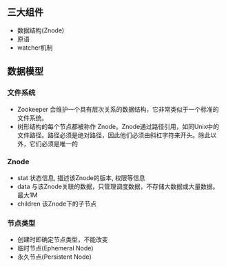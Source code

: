## 三大组件
- 数据结构(Znode)
- 原语
- watcher机制

## 数据模型
### 文件系统
- Zookeeper 会维护一个具有层次关系的数据结构，它非常类似于一个标准的文件系统。
- 树形结构的每个节点都被称作 Znode。Znode通过路径引用，如同Unix中的文件路径。路径必须是绝对路径，因此他们必须由斜杠字符来开头。除此以外，它们必须是唯一的
### Znode
- stat 状态信息, 描述该Znode的版本, 权限等信息
- data 与该Znode关联的数据，只管理调度数据，不存储大数据或大量数据。最大1M
- children 该Znode下的子节点
### 节点类型
- 创建时即确定节点类型，不能改变
- 临时节点(Ephemeral Node)
- 永久节点(Persistent Node)
